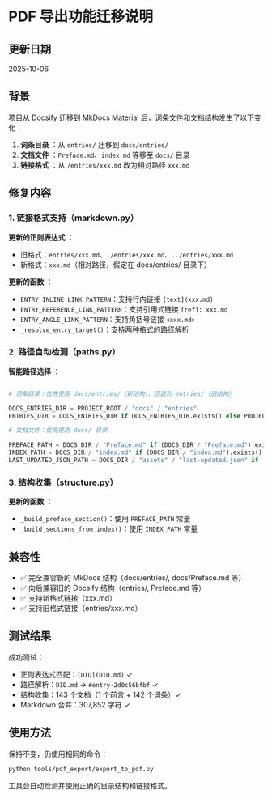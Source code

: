 # PDF 导出功能迁移说明

## 更新日期

2025-10-06

## 背景

项目从 Docsify 迁移到 MkDocs Material 后，词条文件和文档结构发生了以下变化：

1. **词条目录** ：从 `entries/` 迁移到 `docs/entries/`
2. **文档文件** ：`Preface.md`、`index.md` 等移至 `docs/` 目录
3. **链接格式** ：从 `/entries/xxx.md` 改为相对路径 `xxx.md`

## 修复内容

### 1. 链接格式支持（markdown.py）

**更新的正则表达式** ：

- 旧格式：`entries/xxx.md`、`./entries/xxx.md`、`../entries/xxx.md`
- 新格式：`xxx.md`（相对路径，假定在 docs/entries/ 目录下）

**更新的函数** ：

- `ENTRY_INLINE_LINK_PATTERN`：支持行内链接 `[text](xxx.md)`
- `ENTRY_REFERENCE_LINK_PATTERN`：支持引用式链接 `[ref]: xxx.md`
- `ENTRY_ANGLE_LINK_PATTERN`：支持角括号链接 `<xxx.md>`
- `_resolve_entry_target()`：支持两种格式的路径解析

### 2. 路径自动检测（paths.py）

**智能路径选择** ：

```python

# 词条目录：优先使用 docs/entries/（新结构），回退到 entries/（旧结构）

DOCS_ENTRIES_DIR = PROJECT_ROOT / "docs" / "entries"
ENTRIES_DIR = DOCS_ENTRIES_DIR if DOCS_ENTRIES_DIR.exists() else PROJECT_ROOT / "entries"

# 文档文件：优先使用 docs/ 目录

PREFACE_PATH = DOCS_DIR / "Preface.md" if (DOCS_DIR / "Preface.md").exists() else PROJECT_ROOT / "Preface.md"
INDEX_PATH = DOCS_DIR / "index.md" if (DOCS_DIR / "index.md").exists() else PROJECT_ROOT / "index.md"
LAST_UPDATED_JSON_PATH = DOCS_DIR / "assets" / "last-updated.json" if ...
```

### 3. 结构收集（structure.py）

**更新的函数** ：

- `_build_preface_section()`：使用 `PREFACE_PATH` 常量
- `_build_sections_from_index()`：使用 `INDEX_PATH` 常量

## 兼容性

- ✅ 完全兼容新的 MkDocs 结构（docs/entries/, docs/Preface.md 等）
- ✅ 向后兼容旧的 Docsify 结构（entries/, Preface.md 等）
- ✅ 支持新格式链接（xxx.md）
- ✅ 支持旧格式链接（entries/xxx.md）

## 测试结果

成功测试：

- 正则表达式匹配：`[DID](DID.md)` ✓
- 路径解析：`DID.md` → `#entry-2d0c56bfbf` ✓
- 结构收集：143 个文档（1 个前言 + 142 个词条）✓
- Markdown 合并：307,852 字符 ✓

## 使用方法

保持不变，仍使用相同的命令：

```bash
python tools/pdf_export/export_to_pdf.py
```

工具会自动检测并使用正确的目录结构和链接格式。
